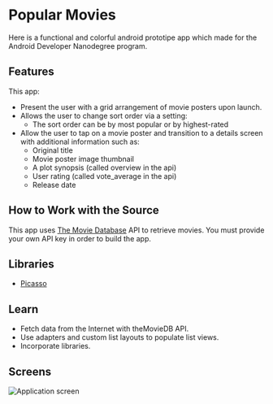 # Popular Movies

Here is a functional and colorful android prototipe app which made for the  Android Developer Nanodegree program.

## Features

This app:

* Present the user with a grid arrangement of movie posters upon launch.
* Allows the user to change sort order via a setting:
    - The sort order can be by most popular or by highest-rated
* Allow the user to tap on a movie poster and transition to a details screen with additional information such as:
    - Original title
    - Movie poster image thumbnail
    - A plot synopsis (called overview in the api)
    - User rating (called vote_average in the api)
    - Release date


## How to Work with the Source

This app uses [The Movie Database](https://www.themoviedb.org/documentation/api) API to retrieve movies.
You must provide your own API key in order to build the app.

## Libraries

* [Picasso](http://square.github.io/picasso/)


## Learn

* Fetch data from the Internet with theMovieDB API.
* Use adapters and custom list layouts to populate list views.
* Incorporate libraries.

## Screens

 ![Application screen](https://github.com/josmarycarrero/Portafolio-App/blob/master/screenshots/screen.png)


